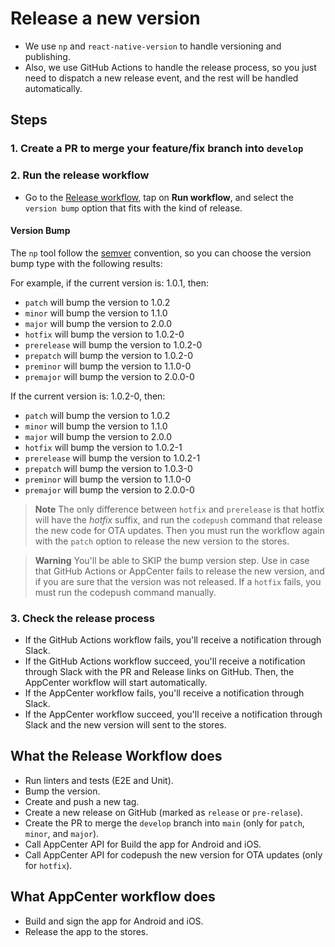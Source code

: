 # Release a new version

- We use `np` and `react-native-version` to handle versioning and publishing.
- Also, we use GitHub Actions to handle the release process, so you just need to dispatch a new release event, and the rest will be handled automatically.

## Steps

### 1. Create a PR to merge your feature/fix branch into `develop`

### 2. Run the release workflow

- Go to the [Release workflow](https://github.com/nicolascavallin/warm_app/actions/workflows/release.build.yml), tap on **Run workflow**, and select the `version bump` option that fits with the kind of release.

#### **Version Bump**

The `np` tool follow the [semver](https://semver.org/) convention, so you can choose the version bump type with the following results:

For example, if the current version is: 1.0.1, then:

- `patch` will bump the version to 1.0.2
- `minor` will bump the version to 1.1.0
- `major` will bump the version to 2.0.0
- `hotfix` will bump the version to 1.0.2-0
- `prerelease` will bump the version to 1.0.2-0
- `prepatch` will bump the version to 1.0.2-0
- `preminor` will bump the version to 1.1.0-0
- `premajor` will bump the version to 2.0.0-0

If the current version is: 1.0.2-0, then:

- `patch` will bump the version to 1.0.2
- `minor` will bump the version to 1.1.0
- `major` will bump the version to 2.0.0
- `hotfix` will bump the version to 1.0.2-1
- `prerelease` will bump the version to 1.0.2-1
- `prepatch` will bump the version to 1.0.3-0
- `preminor` will bump the version to 1.1.0-0
- `premajor` will bump the version to 2.0.0-0

> **Note**
> The only difference between `hotfix` and `prerelease` is that hotfix will have the _hotfix_ suffix, and run the `codepush` command that release the new code for OTA updates. Then you must run the workflow again with the `patch` option to release the new version to the stores.

> **Warning**
> You'll be able to SKIP the bump version step. Use in case that GitHub Actions or AppCenter fails to release the new version, and if you are sure that the version was not released.
> If a `hotfix` fails, you must run the codepush command manually.

### 3. Check the release process

- If the GitHub Actions workflow fails, you'll receive a notification through Slack.
- If the GitHub Actions workflow succeed, you'll receive a notification through Slack with the PR and Release links on GitHub. Then, the AppCenter workflow will start automatically.
- If the AppCenter workflow fails, you'll receive a notification through Slack.
- If the AppCenter workflow succeed, you'll receive a notification through Slack and the new version will sent to the stores.

## What the Release Workflow does

- Run linters and tests (E2E and Unit).
- Bump the version.
- Create and push a new tag.
- Create a new release on GitHub (marked as `release` or `pre-relase`).
- Create the PR to merge the `develop` branch into `main` (only for `patch`, `minor`, and `major`).
- Call AppCenter API for Build the app for Android and iOS.
- Call AppCenter API for codepush the new version for OTA updates (only for `hotfix`).

## What AppCenter workflow does

- Build and sign the app for Android and iOS.
- Release the app to the stores.
